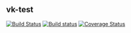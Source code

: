 vk-test
-------

[![Build Status](https://travis-ci.org/dobrakmato/vk-test.svg?branch=master)](https://travis-ci.org/dobrakmato/vk-test)
[![Build status](https://ci.appveyor.com/api/projects/status/nw1p6jcdhsby82lt?svg=true)](https://ci.appveyor.com/project/dobrakmato/vk-test)
[![Coverage Status](https://coveralls.io/repos/github/dobrakmato/vk-test/badge.svg)](https://coveralls.io/github/dobrakmato/vk-test)
